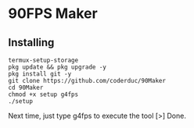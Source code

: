# 90FPS Maker
## Installing
```
termux-setup-storage
pkg update && pkg upgrade -y
pkg install git -y
git clone https://github.com/coderduc/90Maker
cd 90Maker
chmod +x setup g4fps
./setup
```

Next time, just type g4fps to execute the tool
[>] Done.

